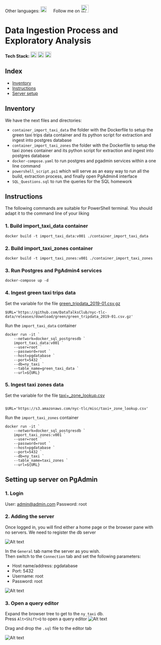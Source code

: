 
Other languages: <kbd>[<img title="Read in Spanish" alt="Read in Spanish" src="https://cdn.staticaly.com/gh/hjnilsson/country-flags/master/svg/es.svg" height="20">](../README.md)</kbd>  &emsp;
Follow me on <kbd>[<img title="Mi perfil en LinkedIn" alt="Mi perfil en LinkedIn" src="https://img.shields.io/badge/LinkedIn-0077B5?style=for-the-badge&logo=linkedin&logoColor=white" height="25">](https://www.linkedin.com/in/martinezjesusfl/)</kbd>

# Data Ingestion Process and Exploratory Analysis

**Tech Stack:** 
<kbd><img title="Docker" alt="Docker" src="https://img.shields.io/badge/Docker-2CA5E0?style=for-the-badge&logo=docker&logoColor=white" height="20"></kbd>
<kbd><img title="Postgres" alt="Postgres" src="https://img.shields.io/badge/PostgreSQL-316192?style=for-the-badge&logo=postgresql&logoColor=white" height="20"></kbd>
<kbd><img title="Python" alt="Python" src="https://img.shields.io/badge/Python-FFD43B?style=for-the-badge&logo=python&logoColor=blue" height="20"></kbd>

## Index
- [Inventory](#Inventory)
- [Instructions](#Instructions)
- [Server setup](#Setting-up-server-on-PgAdmin)

## Inventory
We have the next files and directories:
- ```container_import_taxi_data``` the folder with the Dockerfile to setup the green taxi trips data container and its python script for extraction and ingest into postgres database
- ```container_import_taxi_zones``` the folder with the Dockerfile to setup the taxi zones container and its python script for extraction and ingest into postgres database
- ```docker-compose.yaml``` to run postgres and pgadmin services within a one line command
- ```powershell_script.ps1``` which will serve as an easy way to run all the build, extraction process, and finally open PgAdmin4 interface
- ```SQL_Questions.sql``` to run the queries for the SQL homework

## Instructions
The following commands are suitable for PowerShell terminal. You should adapt it to the command line of your liking

### 1. Build import_taxi_data container
``````
docker build -t import_taxi_data:v001 ./container_import_taxi_data
``````

### 2. Build import_taxi_zones container
``````
docker build -t import_taxi_zones:v001 ./container_import_taxi_zones
``````

### 3. Run Postgres and PgAdmin4 services 
``````
docker-compose up -d
``````

### 4. Ingest green taxi trips data
Set the variable for the file [green_tripdata_2019-01.csv.gz](https://github.com/DataTalksClub/nyc-tlc-data/releases/download/green/green_tripdata_2019-01.csv.gz)

``````
$URL='https://github.com/DataTalksClub/nyc-tlc-data/releases/download/green/green_tripdata_2019-01.csv.gz'
``````

Run the ```import_taxi_data``` container

``````
docker run -it `
    --network=docker_sql_postgresdb `
    import_taxi_data:v001 `
    --user=root `
    --password=root `
    --host=pgdatabase `
    --port=5432 `
    --db=ny_taxi `
    --table_name=green_taxi_data `
    --url=${URL}
``````

### 5. Ingest taxi zones data
Set the variable for the file [taxi+_zone_lookup.csv](https://s3.amazonaws.com/nyc-tlc/misc/taxi+_zone_lookup.csv)
``````

$URL='https://s3.amazonaws.com/nyc-tlc/misc/taxi+_zone_lookup.csv'

``````

Run the ```import_taxi_zones``` container

```
docker run -it `
    --network=docker_sql_postgresdb `
    import_taxi_zones:v001 `
    --user=root `
    --password=root `
    --host=pgdatabase `
    --port=5432 `
    --db=ny_taxi `
    --table_name=taxi_zones `
    --url=${URL}
``````


## Setting up server on PgAdmin

### 1. Login
User: admin@admin.com
Password: root

### 2. Adding the server
Once logged in, you will find either a home page or the browser pane with no servers. We need to register the db server

![Alt text](../src/pgadmin-add-service.png)

In the ```General``` tab name the server as you wish.  
Then switch to the ```Connection``` tab and set the following parameters:
- Host name/address: pgdatabase
- Port: 5432
- Username: root
- Password: root

![Alt text](../src/pgadmin-setup-connection.png)

### 3. Open a query editor
Expand the browser tree to get to the ```ny_taxi``` db.  
Press ```Alt+Shift+Q``` to open a query editor
![Alt text](src/pgadmin-open-query.png)

Drag and drop the ```.sql``` file to the editor tab

![Alt text](../src/pgadmin-drag-drop.png)